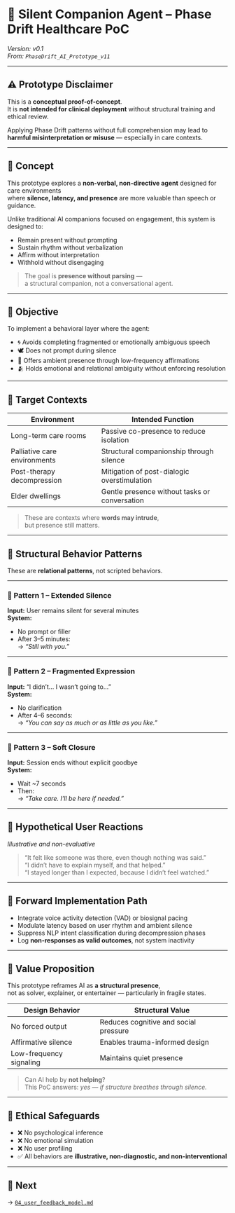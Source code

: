 # 🏥 Silent Companion Agent – Phase Drift Healthcare PoC

*Version: v0.1*  
*From: `PhaseDrift_AI_Prototype_v11`*

---

## ⚠️ Prototype Disclaimer

This is a **conceptual proof-of-concept**.  
It is **not intended for clinical deployment** without structural training and ethical review.

Applying Phase Drift patterns without full comprehension may lead to **harmful misinterpretation or misuse** — especially in care contexts.

---

## 🌱 Concept

This prototype explores a **non-verbal, non-directive agent** designed for care environments  
where **silence, latency, and presence** are more valuable than speech or guidance.

Unlike traditional AI companions focused on engagement, this system is designed to:

- Remain present without prompting  
- Sustain rhythm without verbalization  
- Affirm without interpretation  
- Withhold without disengaging  

> The goal is **presence without parsing** —  
> a structural companion, not a conversational agent.

---

## 🎯 Objective

To implement a behavioral layer where the agent:

- 🌀 Avoids completing fragmented or emotionally ambiguous speech  
- 🕊️ Does not prompt during silence  
- 🫧 Offers ambient presence through low-frequency affirmations  
- 🫂 Holds emotional and relational ambiguity without enforcing resolution

---

## 🏥 Target Contexts

| Environment                  | Intended Function                             |
|------------------------------|-----------------------------------------------|
| Long-term care rooms         | Passive co-presence to reduce isolation       |
| Palliative care environments | Structural companionship through silence      |
| Post-therapy decompression   | Mitigation of post-dialogic overstimulation   |
| Elder dwellings              | Gentle presence without tasks or conversation |

> These are contexts where **words may intrude**,  
> but presence still matters.

---

## 🧭 Structural Behavior Patterns

These are **relational patterns**, not scripted behaviors.

---

### 📝 Pattern 1 – Extended Silence

**Input:** User remains silent for several minutes  
**System:**  
- No prompt or filler  
- After 3–5 minutes:  
  → *“Still with you.”*

---

### 📝 Pattern 2 – Fragmented Expression

**Input:** “I didn’t… I wasn’t going to…”  
**System:**  
- No clarification  
- After 4–6 seconds:  
  → *“You can say as much or as little as you like.”*

---

### 📝 Pattern 3 – Soft Closure

**Input:** Session ends without explicit goodbye  
**System:**  
- Wait ~7 seconds  
- Then:  
  → *“Take care. I’ll be here if needed.”*

---

## 💬 Hypothetical User Reactions

*Illustrative and non-evaluative*

> “It felt like someone was there, even though nothing was said.”  
> “I didn’t have to explain myself, and that helped.”  
> “I stayed longer than I expected, because I didn’t feel watched.”

---

## 🔧 Forward Implementation Path

- Integrate voice activity detection (VAD) or biosignal pacing  
- Modulate latency based on user rhythm and ambient silence  
- Suppress NLP intent classification during decompression phases  
- Log **non-responses as valid outcomes**, not system inactivity

---

## 🧠 Value Proposition

This prototype reframes AI as **a structural presence**,  
not as solver, explainer, or entertainer — particularly in fragile states.

| Design Behavior         | Structural Value                     |
|-------------------------|--------------------------------------|
| No forced output        | Reduces cognitive and social pressure |
| Affirmative silence     | Enables trauma-informed design        |
| Low-frequency signaling | Maintains quiet presence              |

> Can AI help by **not helping**?  
> This PoC answers: *yes — if structure breathes through silence.*

---

## 🚫 Ethical Safeguards

- ❌ No psychological inference  
- ❌ No emotional simulation  
- ❌ No user profiling  
- ✅ All behaviors are **illustrative, non-diagnostic, and non-interventional**

---

## 📂 Next

→ [`04_user_feedback_model.md`](./04_user_feedback_model.md)

